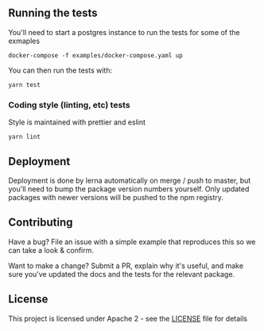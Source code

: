 ## Running the tests

You'll need to start a postgres instance to run the tests for some of the exmaples

```shell
docker-compose -f examples/docker-compose.yaml up
```

You can then run the tests with:

```shell
yarn test
```

### Coding style (linting, etc) tests

Style is maintained with prettier and eslint

```
yarn lint
```

## Deployment

Deployment is done by lerna automatically on merge / push to master, but you'll need to bump the package version numbers yourself. Only updated packages with newer versions will be pushed to the npm registry.

## Contributing

Have a bug? File an issue with a simple example that reproduces this so we can take a look & confirm.

Want to make a change? Submit a PR, explain why it's useful, and make sure you've updated the docs and the tests for the relevant package.

## License

This project is licensed under Apache 2 - see the [LICENSE](../LICENSE) file for details

